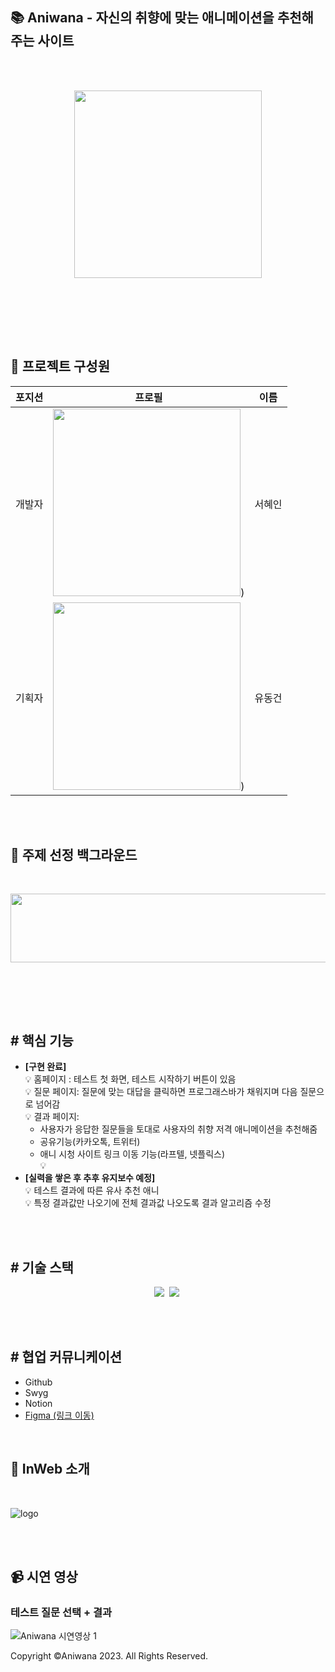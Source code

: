 <br><br>
## 📚 Aniwana - 자신의 취향에 맞는 애니메이션을 추천해 주는 사이트
<br><br>
<p align="center">
 <img src ="![aniwana swygbro com_](https://github.com/puputia/Ani-wana/assets/87532431/1afe119d-9036-4437-afff-eeebffeffc2c)" width="300" height="300">
</p>
<br><br>


<br><br>

## 🏅 프로젝트 구성원

|포지션|프로필|이름|
|----|-----|---|
|개발자|<img src="![image](https://github.com/puputia/Algorithm/assets/87532431/a4530b0a-f548-4716-bc89-4c469bb0f6dd" width="300" height="300">) |서혜인|
|기획자|<img src ="![image](https://github.com/puputia/Algorithm/assets/87532431/c6885ced-f6be-46bc-928a-89da7401b017" width="300" height="300">)|유동건|
 
<br><br>


## 🤔 주제 선정 백그라운드
  
  
  
  <br>
  
 <p align="center">
  <img style="display=inline" src="" width="610" height="110" />
  </p>
  <br>
    <img style="display=inline" src="" />
 
  <br><br>
  

## # 핵심 기능 <br>
  + <strong>[구현 완료]</strong><br>
  💡 홈페이지 : 테스트 첫 화면, 테스트 시작하기 버튼이 있음<br>
  💡 질문 페이지: 질문에 맞는 대답을 클릭하면 프로그래스바가 채워지며 다음 질문으로 넘어감<br>
  💡 결과 페이지: 
     + 사용자가 응답한 질문들을 토대로 사용자의 취향 저격 애니메이션을 추천해줌<br>
     + 공유기능(카카오톡, 트위터)<br>
     + 애니 시청 사이트 링크 이동 기능(라프텔, 넷플릭스)<br>
  💡 <br>
  + <strong>[실력을 쌓은 후 추후 유지보수 예정]</strong><br>
  💡 테스트 결과에 따른 유사 추천 애니<br>
  💡 특정 결과값만 나오기에 전체 결과값 나오도록 결과 알고리즘 수정<br>


<br><br>

## # 기술 스택
 <p align="center">
   <img src="https://img.shields.io/badge/Javascript-ffb13b?style=flat-square&logo=javascript&logoColor=white"/></a>&nbsp 
   <img src="https://img.shields.io/badge/React-61DAFB?style=flat-square&logo=react&logoColor=white"/>&nbsp
</p>
<br><br>

## # 협업 커뮤니케이션
+ Github
+ Swyg
+ Notion
+ <a href="https://www.figma.com/file/a5tSbRifLdcMKe2uFJr3U7/%EB%82%98%EC%9D%98-%EC%B7%A8%ED%96%A5-%EC%95%A0%EB%8B%88-%EC%B0%BE%EA%B8%B0?node-id=0%3A1&t=QenhiDvo384a3ZgY-1">Figma (링크 이동)</a>
<br>

 
 

## 📱 InWeb 소개
<br>
<p align="center" display="inline">
  
 ![logo](https://github.com/puputia/Ani-wana/assets/87532431/aec04197-54bb-4ff7-b0d8-b2d163df5ff1)

</p><br><br>

## 📹 시연 영상 
### 테스트 질문 선택 + 결과
![Aniwana 시연영상 1](![aniwana](https://github.com/puputia/Ani-wana/assets/87532431/e4a4e329-8a3b-4b8f-8825-a47c8f375672)
)





Copyright ©Aniwana 2023. All Rights Reserved.

